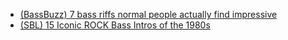 - [(BassBuzz) 7 bass riffs normal people actually find impressive](https://youtu.be/rSzg350xIao?si=PeKgOZ-NXl6G0FZL)
- [(SBL) 15 Iconic ROCK Bass Intros of the 1980s](https://youtu.be/YRVFAYZEsjU?si=-_eO9NfA1Q08DJkj)
